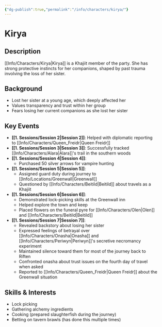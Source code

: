 ```yaml
---
{"dg-publish":true,"permalink":"/info/characters/kirya/"}
---
```


# Kirya

## Description
[[Info/Characters/Kirya\|Kirya]] is a Khajiit member of the party. She has strong protective instincts for her companions, shaped by past trauma involving the loss of her sister.

## Background
- Lost her sister at a young age, which deeply affected her
- Values transparency and trust within her group
- Fears losing her current companions as she lost her sister

## Key Events
- **[[1. Sessions/Session 2\|Session 2]]**: Helped with diplomatic reporting to [[Info/Characters/Queen_Freidr\|Queen Freidr]]
- **[[1. Sessions/Session 3\|Session 3]]**: Successfully tracked [[Info/Characters/Alara\|Alara]]'s trail in the southern woods
- **[[1. Sessions/Session 4\|Session 4]]**: 
  - Purchased 50 silver arrows for vampire hunting
- **[[1. Sessions/Session 5\|Session 5]]**: 
  - Assigned guard duty during journey to [[Info/Locations/Greenwall\|Greenwall]]
  - Questioned by [[Info/Characters/Beitild\|Beitild]] about travels as a Khajiit
- **[[1. Sessions/Session 6\|Session 6]]**: 
  - Demonstrated lock-picking skills at the Greenwall inn
  - Helped explore the town and keep
  - Placed flowers on the funeral pyre for [[Info/Characters/Olen\|Olen]] and [[Info/Characters/Beitild\|Beitild]]
- **[[1. Sessions/Session 7\|Session 7]]**: 
  - Revealed backstory about losing her sister
  - Expressed feelings of betrayal over [[Info/Characters/Onasha\|Onasha]] and [[Info/Characters/Periwyn\|Periwyn]]'s secretive necromancy experiment
  - Maintained silence toward them for most of the journey back to Riften
  - Confronted onasha about trust issues on the fourth day of travel when asked
  - Reported to [[Info/Characters/Queen_Freidr\|Queen Freidr]] about the Greenwall situation

## Skills & Interests
- Lock picking
- Gathering alchemy ingredients
- Cooking (prepared slaughterfish during the journey)
- Betting on tavern brawls (has done this multiple times)

